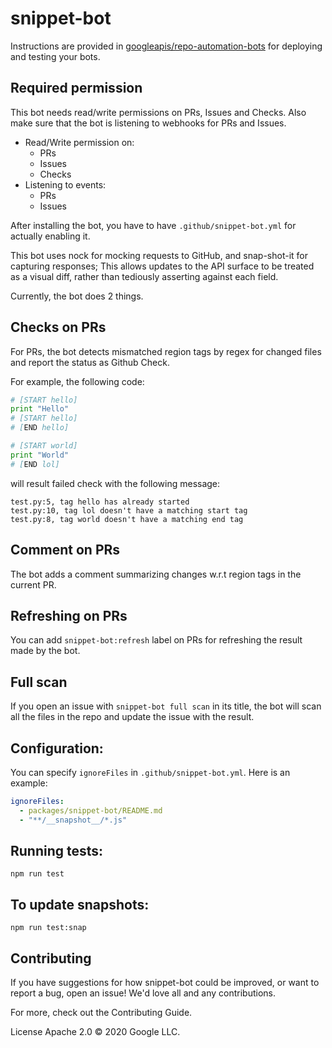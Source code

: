# snippet-bot

Instructions are provided in [googleapis/repo-automation-bots](https://github.com/googleapis/repo-automation-bots/blob/master/README.md) for deploying and testing your bots.

## Required permission
This bot needs read/write permissions on PRs, Issues and Checks. Also make sure that the bot is listening to webhooks for PRs and Issues.

- Read/Write permission on:
  - PRs
  - Issues
  - Checks
- Listening to events:
  - PRs
  - Issues

After installing the bot, you have to have `.github/snippet-bot.yml` for actually enabling it.

This bot uses nock for mocking requests to GitHub, and snap-shot-it for capturing responses; This allows updates to the API surface to be treated as a visual diff, rather than tediously asserting against each field.

Currently, the bot does 2 things.

## Checks on PRs
For PRs, the bot detects mismatched region tags by regex for changed
files and report the status as Github Check.

For example, the following code:

```python
# [START hello]
print "Hello"
# [START hello]
# [END hello]

# [START world]
print "World"
# [END lol]
```

will result failed check with the following message:

```
test.py:5, tag hello has already started
test.py:10, tag lol doesn't have a matching start tag
test.py:8, tag world doesn't have a matching end tag
```

## Comment on PRs

The bot adds a comment summarizing changes w.r.t region tags in the
current PR.

## Refreshing on PRs

You can add `snippet-bot:refresh` label on PRs for refreshing the
result made by the bot.

## Full scan
If you open an issue with `snippet-bot full scan` in its title, the
bot will scan all the files in the repo and update the issue with the
result.

## Configuration:
You can specify `ignoreFiles` in `.github/snippet-bot.yml`. Here is an example:

```yaml
ignoreFiles:
  - packages/snippet-bot/README.md
  - "**/__snapshot__/*.js"
```

## Running tests:

`npm run test`

## To update snapshots:

`npm run test:snap`

## Contributing

If you have suggestions for how snippet-bot could be improved, or want to report a bug, open an issue! We'd love all and any contributions.

For more, check out the Contributing Guide.

License
Apache 2.0 © 2020 Google LLC.
